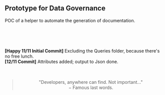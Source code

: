 <h2>Prototype for Data Governance</h2>

POC of a helper to automate the generation of documentation.

<br />
<br />
<br />

<b>[Happy 11/11 Initial Commit]</b> Excluding the Queries folder, because there's no free lunch.
<br />
<b>[12/11 Commit]</b> Attributes added; output to Json done.
<br />
<br />
<br />

> <div align="center">"Developers, anywhere can find. Not important..."</br>
> &minus; Famous last words.</div>
